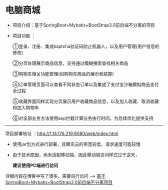 # 电脑商城

- 项目介绍：基于SpringBoot+Mybatis+BootStrap3.0前后端不分离的项目

- 项目功能 ：

  ①登录、注册、集成kaptcha验证码防止机器人，以及用户管理(用户信息的修改)  

  ②分页处理展示商品信息、支持通过模糊搜索查找相关商品

  ③购物车相关功能管理(如购物车商品的展示和结算) 

  ④订单管理页面可以查看不同状态订单以及集成了支付宝沙箱模拟商品支付全过程

  ⑤收藏界面同样实现分页展示用户收藏商品信息，以及加入收藏、取消收藏和加入购物车

  ⑥对全部业务方法使用aop拦截计算业务执行时间，为后续优化提供支持

---

项目部署地址 ：http://1.14.176.219:8080/web/index.html

- 使用jar包方式进行部署，且腾讯云的带宽较低，请求速度可能较慢

- 由于技术原因，尚未适配移动端，因此移动端访问样式过于逆天，

  **建议使用PC端进行访问**

详细内容在博客中写了很多，需要自行访问 --> [基于SpringBoot+Mybatis+BootStrap3.0前后端不分离项目](http://year21.top/2022/07/25/ComputerStore/)

